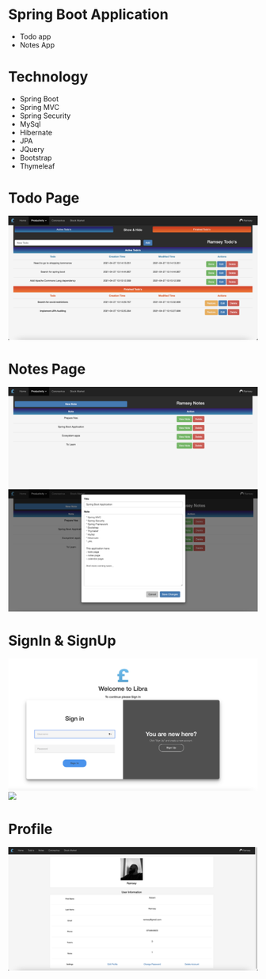 # Spring Boot Application
* Todo app 
* Notes App

# Technology
* Spring Boot
* Spring MVC
* Spring Security
* MySql
* Hibernate
* JPA
* JQuery
* Bootstrap
* Thymeleaf

# Todo Page
![](src/main/resources/static/images/screnshoots/todo.png)
# Notes Page
![](src/main/resources/static/images/screnshoots/notes.png)
![](src/main/resources/static/images/screnshoots/notes1.png)
# SignIn & SignUp 
![](src/main/resources/static/images/screnshoots/signIn.png)
![](src/main/resources/static/images/screnshoots/signUp.png)
# Profile
![](src/main/resources/static/images/screnshoots/profile.png)
